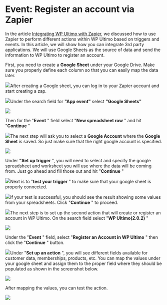 # Event: Register an account via Zapier

In the article [Integrating WP Ultimo with Zapier](1677127282-integrating-wp-ultimo-with-zapier.html), we discussed how to use Zapier to perform different actions within WP Ultimo based on triggers and events. In this article, we will show how you can integrate 3rd party applications. We will use Google Sheets as the source of data and send the information to WP Ultimo to register an account.

First, you need to create a **Google Sheet** under your Google Drive. Make sure you properly define each column so that you can easily map the data later.

![](assets/images/4a394388.png)After creating a Google sheet, you can log in to your Zapier account and start creating a zap.

![](assets/images/3f732cdf.png)Under the search field for **"App event"** select **"Google Sheets"**

![](assets/images/fbfd1d2a.png)

Then for the "**Event** " field select "**New spreadsheet row** " and hit "**Continue** "

![](assets/images/7d89881c.png)The next step will ask you to select a **Google Account** where the **Google Sheet** is saved. So just make sure that the right google account is specified.

![](assets/images/17095c21.png)

Under **"Set up trigger** ", you will need to select and specify the google spreadsheet and worksheet you will use where the data will be coming from. Just go ahead and fill those out and hit "**Continue** "

![](assets/images/19a646ca.png)Next is to "**test your trigger** " to make sure that your google sheet is properly connected.

![](assets/images/a7ded0c4.png)If your test is successful, you should see the result showing some values from your spreadsheets. Click "**Continue** " to proceed.

![](assets/images/38387f14.png)The next step is to set up the second action that will create or register an account in WP Ultimo. On the search field select "**WP Ultimo(2.0.2)** "

![](assets/images/55e331e0.png)

Under the "**Event** " field, select "**Register an Account in WP Ultimo** " then click the "**Continue** " button.

![](assets/images/e3981572.png)Under "**Set up an action** ", you will see different fields available for customer data, memberships, products, etc. You can map the values under your google sheet and assign them to the proper field where they should be populated as shown in the screenshot below.

![](assets/images/07ec48ba.png)

After mapping the values, you can test the action.

![](assets/images/b554459b.png)
